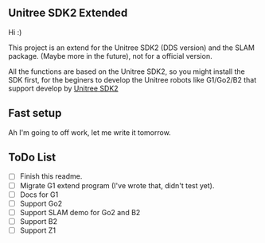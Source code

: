 ## Unitree SDK2 Extended

Hi :)

This project is an extend for the Unitree SDK2 (DDS version) and the SLAM package. (Maybe more in the future), not for a official version.

All the functions are based on the Unitree SDK2, so you might install the SDK first, for the beginers to develop the Unitree robots like G1/Go2/B2 that support develop by [Unitree SDK2](https://github.com/unitreerobotics/unitree_sdk2)

## Fast setup

Ah I'm going to off work, let me write it tomorrow.

## ToDo List

* [ ] Finish this readme.
* [ ] Migrate G1 extend program (I've wrote that, didn't test yet).
* [ ] Docs for G1
* [ ] Support Go2
* [ ] Support SLAM demo for Go2 and B2
* [ ] Support B2
* [ ] Support Z1
